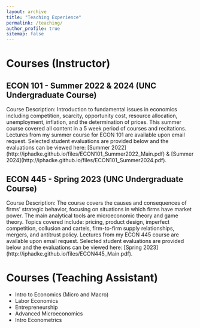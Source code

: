 ```yaml
---
layout: archive
title: "Teaching Experience"
permalink: /teaching/
author_profile: true
sitemap: false
---
```


<h1 margin-top: 1rem;>Courses (Instructor)</h1>


<h2>ECON 101 - Summer 2022 & 2024 (UNC Undergraduate Course)</h2>

<p>Course Description: Introduction to fundamental issues in economics including competition, scarcity, opportunity cost, resource allocation, unemployment, inflation, and the determination of prices. This summer course covered all content in a 5 week period of courses and recitations. Lectures from my summer course for ECON 101 are available upon email request. Selected student evaluations are provided below and the evaluations can be viewed here: [Summer 2022](http://iphadke.github.io/files/ECON101_Summer2022_Main.pdf) & [Summer 2024](http://iphadke.github.io/files/ECON101_Summer2024.pdf).</p>
 

<h2>ECON 445 - Spring 2023 (UNC Undergraduate Course)</h2>

<p>Course Description: The course covers the causes and consequences of firms' strategic behavior, focusing on situations in which firms have market power. The main analytical tools are microeconomic theory and game theory. Topics covered include: pricing, product design, imperfect competition, collusion and cartels, firm-to-firm supply relationships, mergers, and antitrust policy. Lectures from my ECON 445 course are available upon email request. Selected student evaluations are provided below and the evaluations can be viewed here: [Spring 2023](http://iphadke.github.io/files/ECON445_Main.pdf).</p>

<h1>Courses (Teaching Assistant)</h1>

* Intro to Economics (Micro and Macro)
* Labor Economics
* Entrepreneurship
* Advanced Microeconomics
* Intro Econometrics

